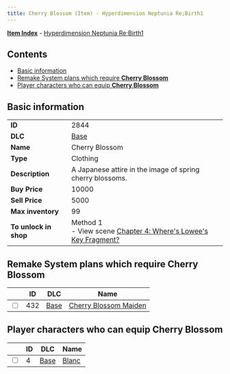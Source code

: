 ```yaml
---
title: Cherry Blossom (Item) - Hyperdimension Neptunia Re;Birth1
---
```


[**Item Index**](/neptunia/rb1/item/index.html) - [Hyperdimension Neptunia Re;Birth1](/neptunia/rb1)

## Contents

- [Basic information](#basic-information)
- [Remake System plans which require **Cherry Blossom**](#remake-system-plans-which-require-cherry-blossom)
- [Player characters who can equip **Cherry Blossom**](#player-characters-who-can-equip-cherry-blossom)
## Basic information

|   |   |
| -- | -- |
| **ID** | 2844 |
| **DLC** | [Base](/neptunia/rb1/dlc/1-base.html) |
| **Name** | Cherry Blossom |
| **Type** | Clothing |
| **Description** | A Japanese attire in the image of spring cherry blossoms. |
| **Buy Price** | 10000 |
| **Sell Price** | 5000 |
| **Max inventory** | 99 |
| **To unlock in shop** | Method 1<br />- View scene [Chapter 4: Where's Lowee's Key Fragment?](/neptunia/rb1/scene/1-410-chapter-4-wheres-lowees-key-fragment.html) |


## Remake System plans which require **Cherry Blossom**

|    | ID | DLC | Name |
| -- | -- | --- | ---- |
| <input type="checkbox" id="rb1-quest-1-432" class="trackbox" /> | 432 | [Base](/neptunia/rb1/dlc/1-base.html) | [Cherry Blossom Maiden](/neptunia/rb1/quest/1-432-cherry-blossom-maiden.html) |


## Player characters who can equip **Cherry Blossom**

|    | ID | DLC | Name |
| -- | -- | --- | ---- |
| <input type="checkbox" id="rb1-player-1-4" class="trackbox" /> | 4 | [Base](/neptunia/rb1/dlc/1-base.html) | [Blanc](/neptunia/rb1/player/1-4-blanc.html) |
